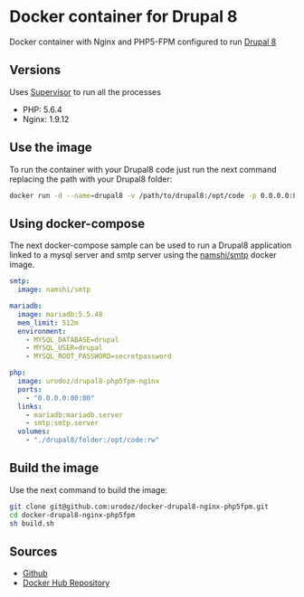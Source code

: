 # Docker container for Drupal 8

Docker container with Nginx and PHP5-FPM configured to run [Drupal 8](https://www.drupal.org/8)

## Versions

Uses [Supervisor](http://supervisord.org/) to run all the processes

* PHP: 5.6.4
* Nginx: 1.9.12

## Use the image

To run the container with your Drupal8 code just run the next command replacing the path with your Drupal8 folder:

```bash
docker run -d --name=drupal8 -v /path/to/drupal8:/opt/code -p 0.0.0.0:80:80 urodoz/drupal8-php5fpm-nginx
```

## Using docker-compose

The next docker-compose sample can be used to run a Drupal8 application linked to a mysql server and smtp server using
the [namshi/smtp](https://github.com/namshi/docker-smtp) docker image.

```yaml
smtp:
  image: namshi/smtp

mariadb:
  image: mariadb:5.5.48
  mem_limit: 512m
  environment:
    - MYSQL_DATABASE=drupal
    - MYSQL_USER=drupal
    - MYSQL_ROOT_PASSWORD=secretpassword

php:
  image: urodoz/drupal8-php5fpm-nginx
  ports:
    - "0.0.0.0:80:80"
  links:
    - mariadb:mariadb.server
    - smtp:smtp.server
  volumes:
    - "./drupal8/folder:/opt/code:rw"
```

## Build the image

Use the next command to build the image:

```bash
git clone git@github.com:urodoz/docker-drupal8-nginx-php5fpm.git
cd docker-drupal8-nginx-php5fpm
sh build.sh
```

## Sources

* [Github](https://github.com/urodoz/docker-drupal8-nginx-php5fpm)
* [Docker Hub Repository](https://hub.docker.com/r/urodoz/drupal8-php5fpm-nginx/)

